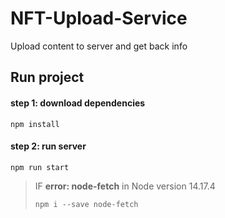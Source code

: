 # NFT-Upload-Service

Upload content to server and get back info

## Run project
#### step 1: download dependencies
```
npm install
```
#### step 2: run server
```
npm run start
```

> IF **error: node-fetch** in Node version 14.17.4
> ```
> npm i --save node-fetch
> ```
